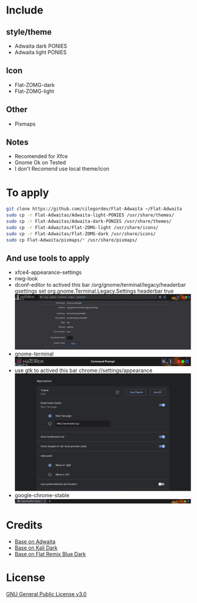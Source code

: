 # Include
## style/theme
- Adwaita dark PONIES
- Adwaita light PONIES

## Icon
- Flat-ZOMG-dark
- Flat-ZOMG-light

## Other
- Pixmaps

## Notes
- Recomended for Xfce
- Gnome Ok on Tested
- I don't Recomend use local theme/icon

# To apply

```bash
git clone https://github.com/cilegordev/Flat-Adwaita ~/Flat-Adwaita
sudo cp -r Flat-Adwaitas/Adwaita-light-PONIES /usr/share/themes/
sudo cp -r Flat-Adwaitas/Adwaita-dark-PONIES /usr/share/themes/
sudo cp -r Flat-Adwaitas/Flat-ZOMG-light /usr/share/icons/
sudo cp -r Flat-Adwaitas/Flat-ZOMG-dark /usr/share/icons/
sudo cp Flat-Adwaita/pixmaps/* /usr/share/pixmaps/
```

## And use tools to apply
- xfce4-appearance-settings
- nwg-look
- dconf-editor to actived this bar
/org/gnome/terminal/legacy/headerbar
gsettings set org.gnome.Terminal.Legacy.Settings headerbar true
![](screenshots/dconf-editor.png)
- gnome-terminal
![](screenshots/terminal.png)
- use gtk to actived this bar
chrome://settings/appearance
![](screenshots/appearance.png)
- google-chrome-stable
![](screenshots/google-chrome-stable.png)



# Credits
- [Base on Adwaita](https://gitlab.gnome.org/GNOME/gtk/-/tree/gtk-3-24/gtk/theme/Adwaita)
- [Base on Kali Dark](https://gitlab.com/kalilinux/packages/kali-themes/-/tree/kali/master/share/themes/Kali-Dark)
- [Base on Flat Remix Blue Dark](https://github.com/daniruiz/flat-remix/tree/master/Flat-Remix-Blue-Dark)

# License

[GNU General Public License v3.0](LICENSE)
